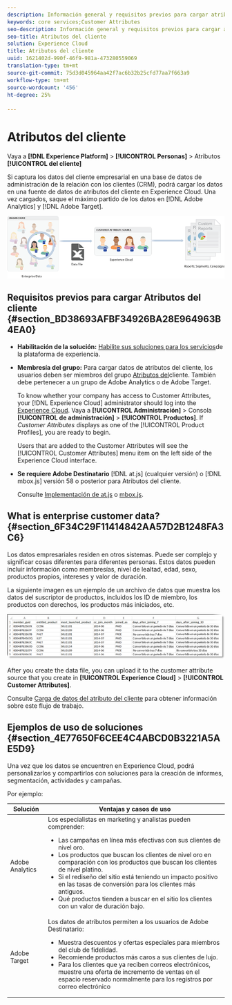 ```yaml
---
description: Información general y requisitos previos para cargar atributos del cliente en Experience Cloud.
keywords: core services;Customer Attributes
seo-description: Información general y requisitos previos para cargar atributos del cliente en Experience Cloud.
seo-title: Atributos del cliente
solution: Experience Cloud
title: Atributos del cliente
uuid: 1621402d-990f-46f9-981a-473280559069
translation-type: tm+mt
source-git-commit: 75d3d045964aa42f7ac6b32b25cfd77aa7f663a9
workflow-type: tm+mt
source-wordcount: '456'
ht-degree: 25%

---
```



# Atributos del cliente

Vaya a **[!DNL Experience Platform]** > **[!UICONTROL Personas]** > Atributos **[!UICONTROL del cliente]**

Si captura los datos del cliente empresarial en una base de datos de administración de la relación con los clientes (CRM), podrá cargar los datos en una fuente de datos de atributos del cliente en Experience Cloud. Una vez cargados, saque el máximo partido de los datos en [!DNL Adobe Analytics] y [!DNL Adobe Target].

![](assets/custom_reports.png)

## Requisitos previos para cargar Atributos del cliente {#section_BD38693AFBF34926BA28E964963B4EA0}

* **Habilitación de la solución:** [Habilite sus soluciones para los servicios](../core-services/core-services.md#concept_07ED1D5C64234E77976E6D572E78FB9C)de la plataforma de experiencia.

* **Membresía del grupo:** Para cargar datos de atributos del cliente, los usuarios deben ser miembros del grupo [Atributos del](../admin-getting-started/admin-getting-started.md#task_3295A85536BF48899A1AB40D207E77E9)cliente. También debe pertenecer a un grupo de Adobe Analytics o de Adobe Target.

   To know whether your company has access to Customer Attributes, your [!DNL Experience Cloud] administrator should log into the [Experience Cloud](https://experience.adobe.com). Vaya a **[!UICONTROL Administración]** > Consola **[!UICONTROL de administración]** > **[!UICONTROL Productos]**. If *Customer Attributes* displays as one of the [!UICONTROL Product Profiles], you are ready to begin.

   Users that are added to the Customer Attributes will see the [!UICONTROL Customer Attributes] menu item on the left side of the Experience Cloud interface.

* **Se requiere Adobe Destinatario** [!DNL at.js] (cualquier versión) o [!DNL mbox.js] versión 58 o posterior para Atributos del cliente.

   Consulte [Implementación de at.js](https://docs.adobe.com/content/help/en/target/using/implement-target/client-side/deploy-at-js/how-to-deployatjs.html) o [mbox.js](https://docs.adobe.com/content/help/es-ES/target/using/implement-target/client-side/mbox-implement/mbox-download.html).

## What is enterprise customer data? {#section_6F34C29F11414842AA57D2B1248FA3C6}

Los datos empresariales residen en otros sistemas. Puede ser complejo y significar cosas diferentes para diferentes personas. Estos datos pueden incluir información como membresías, nivel de lealtad, edad, sexo, productos propios, intereses y valor de duración.

La siguiente imagen es un ejemplo de un archivo de datos que muestra los datos del suscriptor de productos, incluidos los ID de miembro, los productos con derechos, los productos más iniciados, etc.

![](assets/01_crs_usecase.png)

After you create the data file, you can upload it to the customer attribute source that you create in **[!UICONTROL Experience Cloud]** > **[!UICONTROL Customer Attributes]**.

Consulte [Carga de datos del atributo del cliente](../attributes/t-crs-usecase.md#task_BCC327B2A0EF4A1BBB2934013AB92B78) para obtener información sobre este flujo de trabajo.

## Ejemplos de uso de soluciones {#section_4E77650F6CEE4C4ABCD0B3221A5AE5D9}

Una vez que los datos se encuentren en Experience Cloud, podrá personalizarlos y compartirlos con soluciones para la creación de informes, segmentación, actividades y campañas.

Por ejemplo:

| Solución | Ventajas y casos de uso |
|--- |--- |
| Adobe Analytics | Los especialistas en marketing y analistas pueden comprender:<ul><li>Las campañas en línea más efectivas con sus clientes de nivel oro.</li><li>Los productos que buscan los clientes de nivel oro en comparación con los productos que buscan los clientes de nivel platino.</li><li>Si el rediseño del sitio está teniendo un impacto positivo en las tasas de conversión para los clientes más antiguos.</li><li>Qué productos tienden a buscar en el sitio los clientes con un valor de duración bajo.</li></ul> |
| Adobe Target | Los datos de atributos permiten a los usuarios de Adobe Destinatario:<ul><li>Muestra descuentos y ofertas especiales para miembros del club de fidelidad.</li><li>Recomiende productos más caros a sus clientes de lujo.</li><li>Para los clientes que ya reciben correos electrónicos, muestre una oferta de incremento de ventas en el espacio reservado normalmente para los registros por correo electrónico</li></ul> |
